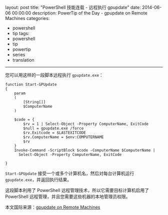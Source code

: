layout: post
title: "PowerShell 技能连载 - 远程执行 gpupdate"
date: 2014-06-06 00:00:00
description: PowerTip of the Day - gpupdate on Remote Machines
categories:
- powershell
- tip
tags:
- powershell
- tip
- powertip
- series
- translation
---
您可以用这样的一段脚本远程执行 `gpupdate.exe`：

    function Start-GPUpdate
    {
        param
        (
            [String[]]
            $ComputerName 
        )
    
        $code = {     
            $rv = 1 | Select-Object -Property ComputerName, ExitCode
            $null = gpupdate.exe /force
            $rv.Exitcode = $LASTEXITCODE
            $rv.ComputerName = $env:COMPUTERNAME
            $rv  
        }
        Invoke-Command -ScriptBlock $code -ComputerName $ComputerName |
          Select-Object -Property ComputerName, ExitCode
    
    } 

`Start-GPUpdate` 接受一个或多个计算机名，然后对每台计算机运行 `gpupdate.exe`，并返回执行结果。

这段脚本利用了 PowerShell 远程管理技术，所以它需要目标计算机启用了 PowerShell 远程管理，并且您需要这些机器的本地管理员权限。

<!--more-->
本文国际来源：[gpupdate on Remote Machines](http://community.idera.com/powershell/powertips/b/tips/posts/gpupdate-on-remote-machines)
